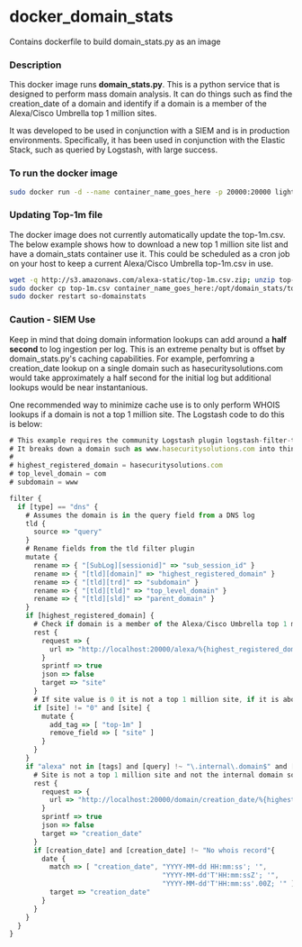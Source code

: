# docker_domain_stats
Contains dockerfile to build domain_stats.py as an image

### Description

This docker image runs **domain_stats.py**. This is a python service that is designed to perform mass domain analysis. It can do things such as find the creation_date of a domain and identify if a domain is a member of the Alexa/Cisco Umbrella top 1 million sites.

It was developed to be used in conjunction with a SIEM and is in production environments. Specifically, it has been used in conjunction with the Elastic Stack, such as queried by Logstash, with large success. 

### To run the docker image
```sh
sudo docker run -d --name container_name_goes_here -p 20000:20000 lightforge/domain_stats
```

### Updating Top-1m file
The docker image does not currently automatically update the top-1m.csv. The below example shows how to download a new top 1 million site list and have a domain_stats container use it. This could be scheduled as a cron job on your host to keep a current Alexa/Cisco Umbrella top-1m.csv in use.

```sh
wget -q http://s3.amazonaws.com/alexa-static/top-1m.csv.zip; unzip top-1m.csv.zip;
sudo docker cp top-1m.csv container_name_goes_here:/opt/domain_stats/top-1m.csv
sudo docker restart so-domainstats
```

### Caution - SIEM Use
Keep in mind that doing domain information lookups can add around a **half second** to log ingestion per log. This is an extreme penalty but is offset by domain_stats.py's caching capabilities. For example, perfomring a creation_date lookup on a single domain such as hasecuritysolutions.com would take approximately a half second for the initial log but additional lookups would be near instantanious.

One recommended way to minimize cache use is to only perform WHOIS lookups if a domain is not a top 1 million site. The Logstash code to do this is below:

```js
# This example requires the community Logstash plugin logstash-filter-tld
# It breaks down a domain such as www.hasecuritysolutions.com into things such as
#
# highest_registered_domain = hasecuritysolutions.com
# top_level_domain = com
# subdomain = www

filter {
  if [type] == "dns" {
    # Assumes the domain is in the query field from a DNS log
    tld {
      source => "query"
    }
    # Rename fields from the tld filter plugin
    mutate {
      rename => { "[SubLog][sessionid]" => "sub_session_id" }
      rename => { "[tld][domain]" => "highest_registered_domain" }
      rename => { "[tld][trd]" => "subdomain" }
      rename => { "[tld][tld]" => "top_level_domain" }
      rename => { "[tld][sld]" => "parent_domain" }
    }
    if [highest_registered_domain] {
      # Check if domain is a member of the Alexa/Cisco Umbrella top 1 million sites
      rest {
        request => {
          url => "http://localhost:20000/alexa/%{highest_registered_domain}"
        }
        sprintf => true
        json => false
        target => "site"
      }
      # If site value is 0 it is not a top 1 million site, if it is above 1 it is
      if [site] != "0" and [site] {
        mutate {
          add_tag => [ "top-1m" ]
          remove_field => [ "site" ]
        }
      }
    }
    if "alexa" not in [tags] and [query] !~ "\.internal\.domain$" and [highest_registered_domain] and [highest_registered_domain] != "" {
      # Site is not a top 1 million site and not the internal domain so lookup the domain\'s creation date
      rest {
        request => {
          url => "http://localhost:20000/domain/creation_date/%{highest_registered_domain}"
        }
        sprintf => true
        json => false
        target => "creation_date"
      }
      if [creation_date] and [creation_date] !~ "No whois record"{
        date {
          match => [ "creation_date", "YYYY-MM-dd HH:mm:ss'; '",
                                      "YYYY-MM-dd'T'HH:mm:ssZ'; '",
                                      "YYYY-MM-dd'T'HH:mm:ss'.00Z; '" ]
          target => "creation_date"
        }
      }
    }
  }
}
```
